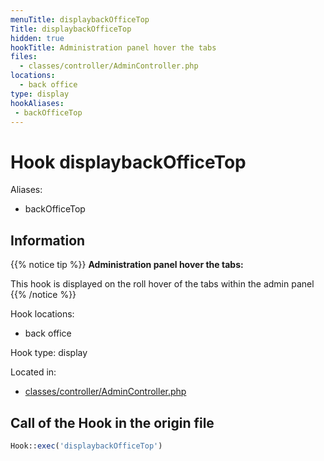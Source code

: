 ```yaml
---
menuTitle: displaybackOfficeTop
Title: displaybackOfficeTop
hidden: true
hookTitle: Administration panel hover the tabs
files:
  - classes/controller/AdminController.php
locations:
  - back office
type: display
hookAliases:
 - backOfficeTop
---
```


# Hook displaybackOfficeTop

Aliases: 
 - backOfficeTop



## Information

{{% notice tip %}}
**Administration panel hover the tabs:** 

This hook is displayed on the roll hover of the tabs within the admin panel
{{% /notice %}}

Hook locations: 
  - back office

Hook type: display

Located in: 
  - [classes/controller/AdminController.php](https://github.com/PrestaShop/PrestaShop/blob/8.0.x/classes/controller/AdminController.php)

## Call of the Hook in the origin file

```php
Hook::exec('displaybackOfficeTop')
```
